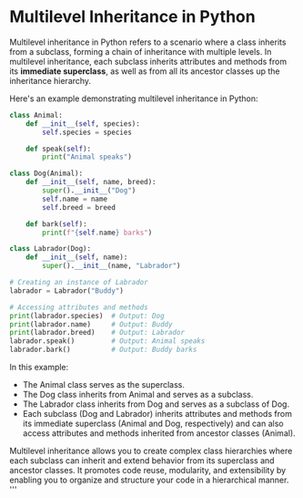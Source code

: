 # Multilevel Inheritance in Python

Multilevel inheritance in Python refers to a scenario where a class inherits from a subclass, forming a chain of inheritance with multiple levels. In multilevel inheritance, each subclass inherits attributes and methods from its <b>immediate superclass</b>, as well as from all its ancestor classes up the inheritance hierarchy.

Here's an example demonstrating multilevel inheritance in Python:

```python
class Animal:
    def __init__(self, species):
        self.species = species

    def speak(self):
        print("Animal speaks")

class Dog(Animal):  
    def __init__(self, name, breed):
        super().__init__("Dog")
        self.name = name
        self.breed = breed

    def bark(self):
        print(f"{self.name} barks")

class Labrador(Dog):  
    def __init__(self, name):
        super().__init__(name, "Labrador")

# Creating an instance of Labrador
labrador = Labrador("Buddy")

# Accessing attributes and methods
print(labrador.species)  # Output: Dog
print(labrador.name)     # Output: Buddy
print(labrador.breed)    # Output: Labrador
labrador.speak()         # Output: Animal speaks
labrador.bark()          # Output: Buddy barks
```

In this example:

- The Animal class serves as the superclass.
- The Dog class inherits from Animal and serves as a subclass.
- The Labrador class inherits from Dog and serves as a subclass of Dog.
- Each subclass (Dog and Labrador) inherits attributes and methods from its immediate superclass (Animal and Dog, respectively) and can also access attributes and methods inherited from ancestor classes (Animal).


Multilevel inheritance allows you to create complex class hierarchies where each subclass can inherit and extend behavior from its superclass and ancestor classes. It promotes code reuse, modularity, and extensibility by enabling you to organize and structure your code in a hierarchical manner.
'''